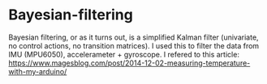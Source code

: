 # Bayesian-filtering
Bayesian filtering, or as it turns out, is a simplified Kalman filter (univariate, no control actions, no transition matrices).
I used this to filter the data from IMU (MPU6050), accelerameter + gyroscope.
I refered to this article: https://www.magesblog.com/post/2014-12-02-measuring-temperature-with-my-arduino/
